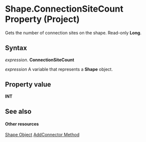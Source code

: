 
# Shape.ConnectionSiteCount Property (Project)
Gets the number of connection sites on the shape. Read-only  **Long**.

## Syntax

 _expression_. **ConnectionSiteCount**

 _expression_ A variable that represents a **Shape** object.


## Property value

 **INT**


## See also


#### Other resources


[Shape Object](d2b32bcd-5595-a4a7-9772-feb25fd0103a.md)
[AddConnector Method](bfd75cf3-f70b-8d19-bf28-94e2f4b227dd.md)